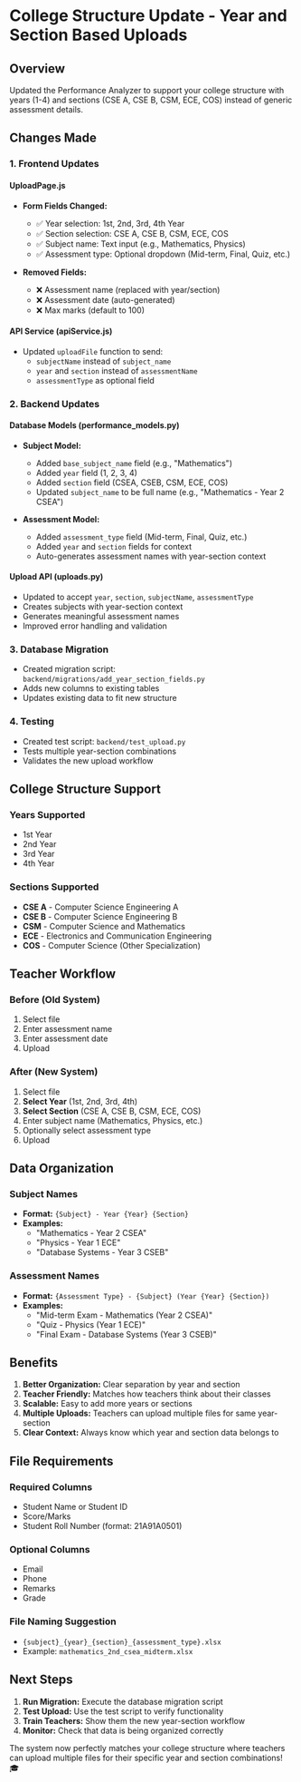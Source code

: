 # College Structure Update - Year and Section Based Uploads

## Overview
Updated the Performance Analyzer to support your college structure with years (1-4) and sections (CSE A, CSE B, CSM, ECE, COS) instead of generic assessment details.

## Changes Made

### 1. Frontend Updates

#### UploadPage.js
- **Form Fields Changed:**
  - ✅ Year selection: 1st, 2nd, 3rd, 4th Year
  - ✅ Section selection: CSE A, CSE B, CSM, ECE, COS
  - ✅ Subject name: Text input (e.g., Mathematics, Physics)
  - ✅ Assessment type: Optional dropdown (Mid-term, Final, Quiz, etc.)

- **Removed Fields:**
  - ❌ Assessment name (replaced with year/section)
  - ❌ Assessment date (auto-generated)
  - ❌ Max marks (default to 100)

#### API Service (apiService.js)
- Updated `uploadFile` function to send:
  - `subjectName` instead of `subject_name`
  - `year` and `section` instead of `assessmentName`
  - `assessmentType` as optional field

### 2. Backend Updates

#### Database Models (performance_models.py)
- **Subject Model:**
  - Added `base_subject_name` field (e.g., "Mathematics")
  - Added `year` field (1, 2, 3, 4)
  - Added `section` field (CSEA, CSEB, CSM, ECE, COS)
  - Updated `subject_name` to be full name (e.g., "Mathematics - Year 2 CSEA")

- **Assessment Model:**
  - Added `assessment_type` field (Mid-term, Final, Quiz, etc.)
  - Added `year` and `section` fields for context
  - Auto-generates assessment names with year-section context

#### Upload API (uploads.py)
- Updated to accept `year`, `section`, `subjectName`, `assessmentType`
- Creates subjects with year-section context
- Generates meaningful assessment names
- Improved error handling and validation

### 3. Database Migration
- Created migration script: `backend/migrations/add_year_section_fields.py`
- Adds new columns to existing tables
- Updates existing data to fit new structure

### 4. Testing
- Created test script: `backend/test_upload.py`
- Tests multiple year-section combinations
- Validates the new upload workflow

## College Structure Support

### Years Supported
- 1st Year
- 2nd Year  
- 3rd Year
- 4th Year

### Sections Supported
- **CSE A** - Computer Science Engineering A
- **CSE B** - Computer Science Engineering B
- **CSM** - Computer Science and Mathematics
- **ECE** - Electronics and Communication Engineering
- **COS** - Computer Science (Other Specialization)

## Teacher Workflow

### Before (Old System)
1. Select file
2. Enter assessment name
3. Enter assessment date
4. Upload

### After (New System)
1. Select file
2. **Select Year** (1st, 2nd, 3rd, 4th)
3. **Select Section** (CSE A, CSE B, CSM, ECE, COS)
4. Enter subject name (Mathematics, Physics, etc.)
5. Optionally select assessment type
6. Upload

## Data Organization

### Subject Names
- **Format:** `{Subject} - Year {Year} {Section}`
- **Examples:**
  - "Mathematics - Year 2 CSEA"
  - "Physics - Year 1 ECE"
  - "Database Systems - Year 3 CSEB"

### Assessment Names
- **Format:** `{Assessment Type} - {Subject} (Year {Year} {Section})`
- **Examples:**
  - "Mid-term Exam - Mathematics (Year 2 CSEA)"
  - "Quiz - Physics (Year 1 ECE)"
  - "Final Exam - Database Systems (Year 3 CSEB)"

## Benefits

1. **Better Organization:** Clear separation by year and section
2. **Teacher Friendly:** Matches how teachers think about their classes
3. **Scalable:** Easy to add more years or sections
4. **Multiple Uploads:** Teachers can upload multiple files for same year-section
5. **Clear Context:** Always know which year and section data belongs to

## File Requirements

### Required Columns
- Student Name or Student ID
- Score/Marks
- Student Roll Number (format: 21A91A0501)

### Optional Columns
- Email
- Phone
- Remarks
- Grade

### File Naming Suggestion
- `{subject}_{year}_{section}_{assessment_type}.xlsx`
- Example: `mathematics_2nd_csea_midterm.xlsx`

## Next Steps

1. **Run Migration:** Execute the database migration script
2. **Test Upload:** Use the test script to verify functionality
3. **Train Teachers:** Show them the new year-section workflow
4. **Monitor:** Check that data is being organized correctly

The system now perfectly matches your college structure where teachers can upload multiple files for their specific year and section combinations! 🎓